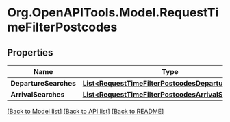 # Org.OpenAPITools.Model.RequestTimeFilterPostcodes
## Properties

Name | Type | Description | Notes
------------ | ------------- | ------------- | -------------
**DepartureSearches** | [**List&lt;RequestTimeFilterPostcodesDepartureSearch&gt;**](RequestTimeFilterPostcodesDepartureSearch.md) |  | [optional] 
**ArrivalSearches** | [**List&lt;RequestTimeFilterPostcodesArrivalSearch&gt;**](RequestTimeFilterPostcodesArrivalSearch.md) |  | [optional] 

[[Back to Model list]](../README.md#documentation-for-models) [[Back to API list]](../README.md#documentation-for-api-endpoints) [[Back to README]](../README.md)

